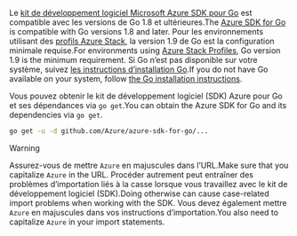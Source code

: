 <span data-ttu-id="415ad-101">Le [kit de développement logiciel Microsoft Azure SDK pour Go](https://github.com/Azure/azure-sdk-for-go) est compatible avec les versions de Go 1.8 et ultérieures.</span><span class="sxs-lookup"><span data-stu-id="415ad-101">The [Azure SDK for Go](https://github.com/Azure/azure-sdk-for-go) is compatible with Go versions 1.8 and later.</span></span> <span data-ttu-id="415ad-102">Pour les environnements utilisant des [profils Azure Stack](https://docs.microsoft.com/en-us/azure/azure-stack/azure-stack-version-profiles), la version 1.9 de Go est la configuration minimale requise.</span><span class="sxs-lookup"><span data-stu-id="415ad-102">For environments using [Azure Stack Profiles](https://docs.microsoft.com/en-us/azure/azure-stack/azure-stack-version-profiles), Go version 1.9 is the minimum requirement.</span></span>
<span data-ttu-id="415ad-103">Si Go n’est pas disponible sur votre système, suivez [les instructions d’installation Go](https://golang.org/doc/install).</span><span class="sxs-lookup"><span data-stu-id="415ad-103">If you do not have Go available on your system, follow [the Go installation instructions](https://golang.org/doc/install).</span></span>

<span data-ttu-id="415ad-104">Vous pouvez obtenir le kit de développement logiciel (SDK) Azure pour Go et ses dépendances via `go get`.</span><span class="sxs-lookup"><span data-stu-id="415ad-104">You can obtain the Azure SDK for Go and its dependencies via `go get`.</span></span>

```bash
go get -u -d github.com/Azure/azure-sdk-for-go/...
```

> [!WARNING]
> <span data-ttu-id="415ad-105">Assurez-vous de mettre `Azure` en majuscules dans l’URL.</span><span class="sxs-lookup"><span data-stu-id="415ad-105">Make sure that you capitalize `Azure` in the URL.</span></span> <span data-ttu-id="415ad-106">Procéder autrement peut entraîner des problèmes d’importation liés à la casse lorsque vous travaillez avec le kit de développement logiciel (SDK).</span><span class="sxs-lookup"><span data-stu-id="415ad-106">Doing otherwise can cause case-related import problems when working with the SDK.</span></span> <span data-ttu-id="415ad-107">Vous devez également mettre `Azure` en majuscules dans vos instructions d’importation.</span><span class="sxs-lookup"><span data-stu-id="415ad-107">You also need to capitalize `Azure` in your import statements.</span></span>

